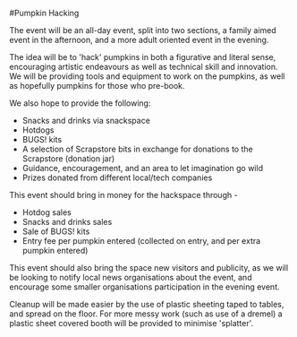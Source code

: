 #Pumpkin Hacking

The event will be an all-day event, split into two sections, a family aimed event in the afternoon, and a more adult oriented event in the evening.

The idea will be to 'hack' pumpkins in both a figurative and literal sense, encouraging artistic endeavours as well as technical skill and innovation. We will be providing tools and equipment to work on the pumpkins, as well as hopefully pumpkins for those who pre-book.

We also hope to provide the following:

* Snacks and drinks via snackspace
* Hotdogs
* BUGS! kits
* A selection of Scrapstore bits in exchange for donations to the Scrapstore (donation jar)
* Guidance, encouragement, and an area to let imagination go wild
* Prizes donated from different local/tech companies

This event should bring in money for the hackspace through - 

* Hotdog sales
* Snacks and drinks sales
* Sale of BUGS! kits
* Entry fee per pumpkin entered (collected on entry, and per extra pumpkin entered)

This event should also bring the space new visitors and publicity, as we will be looking to notify local news organisations about the event, and encourage some smaller organisations participation in the evening event. 

Cleanup will be made easier by the use of plastic sheeting taped to tables, and spread on the floor. For more messy work (such as use of a dremel) a plastic sheet covered booth will be provided to minimise 'splatter'.

